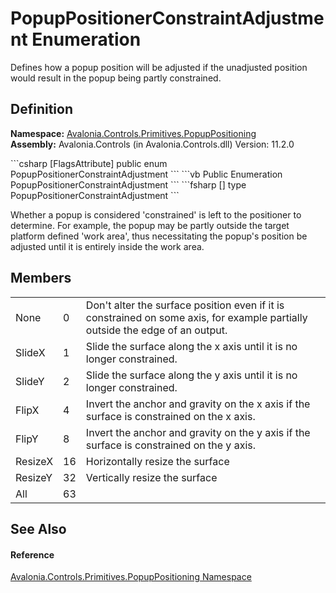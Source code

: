 # PopupPositionerConstraintAdjustment Enumeration


Defines how a popup position will be adjusted if the unadjusted position would result in the popup being partly constrained.



## Definition
**Namespace:** <a href="N_Avalonia_Controls_Primitives_PopupPositioning">Avalonia.Controls.Primitives.PopupPositioning</a>  
**Assembly:** Avalonia.Controls (in Avalonia.Controls.dll) Version: 11.2.0

<Tabs groupId="api-code-preview">
<TabItem value="csharp" label="C#">
```csharp
[FlagsAttribute]
public enum PopupPositionerConstraintAdjustment
```
</TabItem>
<TabItem value="vb" label="VB">
```vb
<FlagsAttribute>
Public Enumeration PopupPositionerConstraintAdjustment
```
</TabItem>
<TabItem value="fsharp" label="F#">
```fsharp
[<FlagsAttribute>]
type PopupPositionerConstraintAdjustment
```
</TabItem>
</Tabs>

Whether a popup is considered 'constrained' is left to the positioner to determine. For example, the popup may be partly outside the target platform defined 'work area', thus necessitating the popup's position be adjusted until it is entirely inside the work area.

## Members
<table>
<tr>
<td>None</td>
<td>0</td>
<td>Don't alter the surface position even if it is constrained on some axis, for example partially outside the edge of an output.</td>
</tr>
<tr>
<td>SlideX</td>
<td>1</td>
<td>Slide the surface along the x axis until it is no longer constrained.</td>
</tr>
<tr>
<td>SlideY</td>
<td>2</td>
<td>Slide the surface along the y axis until it is no longer constrained.</td>
</tr>
<tr>
<td>FlipX</td>
<td>4</td>
<td>Invert the anchor and gravity on the x axis if the surface is constrained on the x axis.</td>
</tr>
<tr>
<td>FlipY</td>
<td>8</td>
<td>Invert the anchor and gravity on the y axis if the surface is constrained on the y axis.</td>
</tr>
<tr>
<td>ResizeX</td>
<td>16</td>
<td>Horizontally resize the surface</td>
</tr>
<tr>
<td>ResizeY</td>
<td>32</td>
<td>Vertically resize the surface</td>
</tr>
<tr>
<td>All</td>
<td>63</td>
<td> </td>
</tr>
</table>

## See Also


#### Reference
<a href="N_Avalonia_Controls_Primitives_PopupPositioning">Avalonia.Controls.Primitives.PopupPositioning Namespace</a>  
